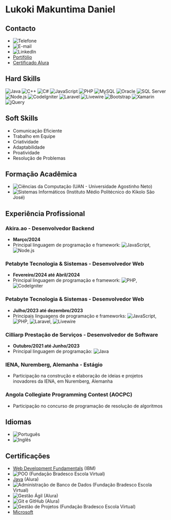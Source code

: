 # Lukoki Makuntima Daniel

## Contacto

- ![Telefone](https://img.shields.io/badge/Telefone-%2B244932585113-blue)
- ![E-mail](https://img.shields.io/badge/E-mail-lukokimakuntimadaniel%40gmail.com-blue)
- ![LinkedIn](https://img.shields.io/badge/LinkedIn-Lukoki%20Daniel-blue)
- [Portifólio](https://lukokimakuntimadaniel.netlify.app/)
- [Certificado Alura](https://cursos.alura.com.br/user/lukokimakuntimadaniel/fullCertificate/ee12c231c350068397ac8dfd32c7b183)

## Hard Skills

![Java](https://img.shields.io/badge/Java-Expert-orange) ![C++](https://img.shields.io/badge/C++-Expert-brightgreen) ![C#](https://img.shields.io/badge/C%23-Expert-blue) ![JavaScript](https://img.shields.io/badge/JavaScript-Expert-yellow) ![PHP](https://img.shields.io/badge/PHP-Expert-purple) ![MySQL](https://img.shields.io/badge/MySQL-Expert-blue) ![Oracle](https://img.shields.io/badge/Oracle-Expert-red) ![SQL Server](https://img.shields.io/badge/SQL%20Server-Expert-yellow) ![Node.js](https://img.shields.io/badge/Node.js-Expert-green) ![CodeIgniter](https://img.shields.io/badge/CodeIgniter-Expert-red) ![Laravel](https://img.shields.io/badge/Laravel-Expert-orange) ![Livewire](https://img.shields.io/badge/Livewire-Expert-blue) ![Bootstrap](https://img.shields.io/badge/Bootstrap-Expert-purple) ![Xamarin](https://img.shields.io/badge/Xamarin-Expert-brightgreen) ![jQuery](https://img.shields.io/badge/jQuery-Expert-blue)

## Soft Skills

- Comunicação Eficiente
- Trabalho em Equipe
- Criatividade
- Adaptabilidade
- Proatividade
- Resolução de Problemas

## Formação Acadêmica

- ![Ciências da Computação](https://img.shields.io/badge/Ci%C3%AAncias%20da%20Computa%C3%A7%C3%A3o-Em%20curso-blue) (UAN - Universidade Agostinho Neto)
- ![Sistemas Informáticos](https://img.shields.io/badge/Sistemas%20Inform%C3%A1ticos-Conclu%C3%ADdo-green) (Instituto Médio Politécnico do Kikolo São José)

## Experiência Profissional

### Akira.ao - Desenvolvedor Backend
- **Março/2024**
- Principal linguagem de programação e framework: ![JavaScript](https://img.shields.io/badge/JavaScript-Expert-yellow), ![Node.js](https://img.shields.io/badge/Node.js-Expert-green)

### Petabyte Tecnologia & Sistemas - Desenvolvedor Web
- **Fevereiro/2024 até Abril/2024**
- Principal linguagem de programação e framework: ![PHP](https://img.shields.io/badge/PHP-Expert-purple), ![CodeIgniter](https://img.shields.io/badge/CodeIgniter-Expert-red)

### Petabyte Tecnologia & Sistemas - Desenvolvedor Web
- **Julho/2023 até dezembro/2023**
- Principais linguagens de programação e frameworks: ![JavaScript](https://img.shields.io/badge/JavaScript-Expert-yellow), ![PHP](https://img.shields.io/badge/PHP-Expert-purple), ![Laravel](https://img.shields.io/badge/Laravel-Expert-orange), ![Livewire](https://img.shields.io/badge/Livewire-Expert-blue)

### Cilliarp Prestação de Serviços - Desenvolvedor de Software
- **Outubro/2021 até Junho/2023**
- Principal linguagem de programação: ![Java](https://img.shields.io/badge/Java-Expert-brightgreen)

### IENA, Nuremberg, Alemanha - Estágio
- Participação na construção e elaboração de ideias e projetos inovadores da IENA, em Nuremberg, Alemanha

### Angola Collegiate Programming Contest (AOCPC)
- Participação no concurso de programação de resolução de algoritmos

## Idiomas

- ![Português](https://img.shields.io/badge/Portugu%C3%AAs-Fluente-brightgreen)
- ![Inglês](https://img.shields.io/badge/Ingl%C3%AAs-Iniciante-yellow)

## Certificações

- [Web Development Fundamentals](https://www.credly.com/badges/ab51e32d-7fb5-4a0f-99c4-45f21002fa22/linked_in_profile) (IBM)
- ![POO](https://img.shields.io/badge/POO-Expert-brightgreen) (Fundação Bradesco Escola Virtual)
- [Java](https://cursos.alura.com.br/user/lukokimakuntimadaniel/fullCertificate/ee12c231c350068397ac8dfd32c7b183) (Alura)
- ![Administração de Banco de Dados](https://img.shields.io/badge/Administra%C3%A7%C3%A3o%20de%20Banco%20de%20Dados-Expert-brightgreen) (Fundação Bradesco Escola Virtual)
- ![Gestão Ágil](https://img.shields.io/badge/Gest%C3%A3o%20%C3%81gil-Expert-brightgreen) (Alura)
- ![Git e GitHub](https://img.shields.io/badge/Git%20e%20GitHub-Expert-brightgreen) (Alura)
- ![Gestão de Projetos](https://img.shields.io/badge/Gest%C3%A3o%20de%20Projetos-Expert-brightgreen) (Fundação Bradesco Escola Virtual)
- [Microsoft](https://learn.microsoft.com/pt-pt/users/84862438/)
